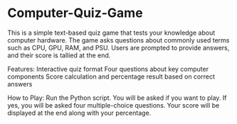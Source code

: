 # Computer-Quiz-Game
This is a simple text-based quiz game that tests your knowledge about computer hardware. The game asks questions about commonly used terms such as CPU, GPU, RAM, and PSU. Users are prompted to provide answers, and their score is tallied at the end.

Features:
Interactive quiz format
Four questions about key computer components
Score calculation and percentage result based on correct answers

How to Play:
Run the Python script.
You will be asked if you want to play. If yes, you will be asked four multiple-choice questions.
Your score will be displayed at the end along with your percentage.
